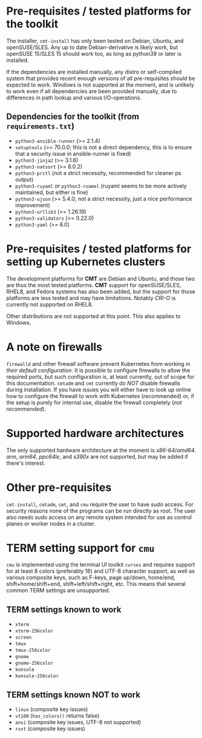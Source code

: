# Pre-requisites / tested platforms for the toolkit

The installer, `cmt-install` has only been tested on Debian, Ubuntu, and openSUSE/SLES.
Any up to date Debian-derivative is likely work, but openSUSE 15/SLES 15 should work too,
as long as python39 or later is installed.

If the dependencies are installed manually, any distro or self-compiled
system that provides recent enough versions of all pre-requisites should be expected to work.
Windows is not supported at the moment, and is unlikely to work even
if all dependencies are been provided manually, due to differences
in path lookup and various I/O-operations.

## Dependencies for the toolkit (from `requirements.txt`)

* `python3-ansible-runner` (>= 2.1.4)
* `setuptools` (>= 70.0.0; this is not a direct dependency, this is to ensure that a security issue in ansible-runner is fixed)
* `python3-jinja2` (>= 3.1.6)
* `python3-natsort` (>= 8.0.2)
* `python3-prctl` (not a strict necessity, recommended for cleaner ps output)
* `python3-ruyaml` _or_ `python3-ruamel` (ruyaml seems to be more actively maintained, but either is fine)
* `python3-ujson` (>= 5.4.0; not a strict necessity, just a nice performance improvement)
* `python3-urllib3` (>= 1.26.19)
* `python3-validators` (>= 0.22.0)
* `python3-yaml` (>= 6.0)

# Pre-requisites / tested platforms for setting up Kubernetes clusters

The development platforms for __CMT__ are Debian and Ubuntu, and those two are thus the most tested platforms.
__CMT__ support for openSUSE/SLES, RHEL8, and Fedora systems has also been added, but the support for those platforms
are less tested and may have limitations. Notably _CRI-O_ is currently not supported on RHEL8.

Other distributions are not supported at this point. This also applies to Windows.

# A note on firewalls

`firewalld` and other firewall software prevent
Kubernetes from working _in their default configuration_. It is possible to configure firewalls
to allow the required ports, but such configuration is, at least currently, out of scope for
this documentation.  `cmtadm` and `cmt` currently do *NOT* disable firewalls during installation.
If you have issues you will either have to look up online how to configure the firewall to work
with Kubernetes (recommended) or, if the setup is purely for internal use, disable the firewall
completely (*not recommended*).

# Supported hardware architectures

The only supported hardware architecture at the moment is _x86-64_/_amd64_.
_arm_, _arm64_, _ppc64le_, and _s390x_ are not supported, but may be added if there's interest.

# Other pre-requisites

`cmt-install`, `cmtadm`, `cmt`, and `cmu` require the user to have _sudo_ access.
For security reasons none of the programs can be run directly as root.
The user also needs _sudo_ access on any remote system intended for use as control planes or worker nodes in a cluster.

# TERM setting support for `cmu`

`cmu` is implemented using the terminal UI toolkit `curses`
and requires support for at least 8 colors (preferably 16) and UTF-8 character support,
as well as various composite keys, such as F-keys, page up/down, home/end, shift+home/shift+end,
shift+left/shift+right, etc.  This means that several common TERM settings are unsupported.

## TERM settings known to work

* `xterm`
* `xterm-256color`
* `screen`
* `tmux`
* `tmux-256color`
* `gnome`
* `gnome-256color`
* `konsole`
* `konsole-256color`

## TERM settings known NOT to work

* `linux` (composite key issues)
* `vt100` (`has_colors()` returns false)
* `ansi` (composite key issues, UTF-8 not supported)
* `rxvt` (composite key issues)
